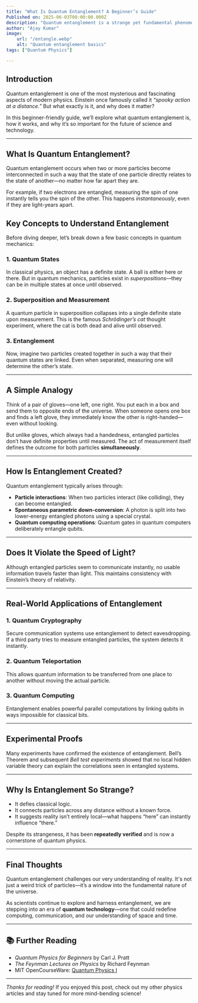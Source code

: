 ```yaml
---
title: "What Is Quantum Entanglement? A Beginner’s Guide"
Published on: 2025-06-03T08:00:00.000Z
description: "Quantum entanglement is a strange yet fundamental phenomenon of quantum physics where particles become linked, such that the state of one instantly affects the other—regardless of the distance between them."
author: "Ajay Kumar"
image:
    url: "/entangle.webp"
    alt: "Quantum entanglement basics"
tags: ["Quantum Physics"]

---
```


## Introduction

Quantum entanglement is one of the most mysterious and fascinating aspects of modern physics. Einstein once famously called it _“spooky action at a distance.”_ But what exactly is it, and why does it matter?

In this beginner-friendly guide, we’ll explore what quantum entanglement is, how it works, and why it’s so important for the future of science and technology.

---

## What Is Quantum Entanglement?

Quantum entanglement occurs when two or more particles become interconnected in such a way that the state of one particle directly relates to the state of another—no matter how far apart they are.

For example, if two electrons are entangled, measuring the spin of one instantly tells you the spin of the other. This happens _instantaneously_, even if they are light-years apart.

## Key Concepts to Understand Entanglement

Before diving deeper, let’s break down a few basic concepts in quantum mechanics:

### 1. **Quantum States**

In classical physics, an object has a definite state. A ball is either here or there. But in quantum mechanics, particles exist in _superpositions_—they can be in multiple states at once until observed.

### 2. **Superposition and Measurement**

A quantum particle in superposition collapses into a single definite state upon measurement. This is the famous _Schrödinger’s cat_ thought experiment, where the cat is both dead and alive until observed.

### 3. **Entanglement**

Now, imagine two particles created together in such a way that their quantum states are linked. Even when separated, measuring one will determine the other’s state.

---

## A Simple Analogy

Think of a pair of gloves—one left, one right. You put each in a box and send them to opposite ends of the universe. When someone opens one box and finds a left glove, they immediately know the other is right-handed—even without looking.

But unlike gloves, which always had a handedness, entangled particles don’t have definite properties until measured. The act of measurement itself defines the outcome for both particles **simultaneously**.

---

## How Is Entanglement Created?

Quantum entanglement typically arises through:

-   **Particle interactions**: When two particles interact (like colliding), they can become entangled.
-   **Spontaneous parametric down-conversion**: A photon is split into two lower-energy entangled photons using a special crystal.
-   **Quantum computing operations**: Quantum gates in quantum computers deliberately entangle qubits.

---

## Does It Violate the Speed of Light?

Although entangled particles seem to communicate instantly, no usable information travels faster than light. This maintains consistency with Einstein’s theory of relativity.

---

## Real-World Applications of Entanglement

### 1. **Quantum Cryptography**

Secure communication systems use entanglement to detect eavesdropping. If a third party tries to measure entangled particles, the system detects it instantly.

### 2. **Quantum Teleportation**

This allows quantum information to be transferred from one place to another without moving the actual particle.

### 3. **Quantum Computing**

Entanglement enables powerful parallel computations by linking qubits in ways impossible for classical bits.

---

## Experimental Proofs

Many experiments have confirmed the existence of entanglement. Bell’s Theorem and subsequent _Bell test experiments_ showed that no local hidden variable theory can explain the correlations seen in entangled systems.

---

## Why Is Entanglement So Strange?

-   It defies classical logic.
-   It connects particles across any distance without a known force.
-   It suggests reality isn’t entirely local—what happens “here” can instantly influence “there.”

Despite its strangeness, it has been **repeatedly verified** and is now a cornerstone of quantum physics.

---

## Final Thoughts

Quantum entanglement challenges our very understanding of reality. It's not just a weird trick of particles—it’s a window into the fundamental nature of the universe.

As scientists continue to explore and harness entanglement, we are stepping into an era of **quantum technology**—one that could redefine computing, communication, and our understanding of space and time.

---

## 📚 Further Reading

-   _Quantum Physics for Beginners_ by Carl J. Pratt
-   _The Feynman Lectures on Physics_ by Richard Feynman
-   MIT OpenCourseWare: [Quantum Physics I](https://ocw.mit.edu/courses/physics/8-04-quantum-physics-i-spring-2016/)

---

_Thanks for reading!_ If you enjoyed this post, check out my other physics articles and stay tuned for more mind-bending science!
